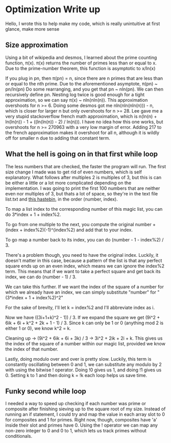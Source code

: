 # Optimization Write up
Hello, I wrote this to help make my code, which is really unintuitive at first glance, make more sense

## Size approximation
Using a bit of wikipedia and desmos, I learned about the prime counting function, π(x).
π(x) returns the number of primes less than or equal to x. Due to the prime-number theorem, this function is asymptotic to x/ln(x)

If you plug in pn, then π(pn) = n, since there are n primes that are less than or equal to the nth prime. Due to the aforementioned asymptote, π(pn) ~ pn/ln(pn)
Do some rearranging, and you get that pn ~ nln(pn). We can then recursively define pn. 
Nesting log twice is good enough for a tight approximation, so we can say π(x) ~ nln(nln(n)). This approximation overshoots for n >= 6.
Doing some desmos got me nln(nln(nln(n))) - n, which is closer for larger n but only overshoots for n >= 28.
Lee gave me a very stupid stackoverflow french math approximation, which is n(ln(n) + ln(ln(n)) - 1 + ((ln(ln(n)) - 2) / ln(n))).
I have no idea how this one works, but overshoots for n >= 270963 with a very low margin of error. Adding 217 to the french approximation makes it overshoot for all n, although it is wildly off for smaller n due to adding that constant term.

## What the hell is going on in that first while loop
The less numbers that are checked, the faster the program will run.
The first size change I made was to get rid of even numbers, which is self explanatory. What follows after multiples 2 is multiples of 3, but this is can be either a little or a lot more complicated depending on the implementation.
I was going to print the first 100 numbers that are neither even nor multiples of 3, but thats a lot of space, so they're in the text file list.txt and [this hastebin](https://hastebin.com/ixuxesewun.yaml), in the order (number, index).

To map a list index to the corresponding number of this magic list, you can do 3*index + 1 + index%2.

To go from one multiple to the next, you compute the original number + (index + index%2)(-1)^(index%2) and add that to your index.

To go map a number back to its index, you can do (number - 1 - index%2) / 3. 

There's a problem though, you need to have the original index. Luckily, it doesn't matter in this case, because a pattern of the list is that any perfect square ends up on an even index, which means we can ignore the index%2 term.
This means that if we want to take a perfect square and get back its index, we can do (number - 1) / 3.

We can take this further. If we want the index of the square of a number for which we already have an index, we can simply substitute "number" for "(3\*index + 1 + index%2)^2"

For the sake of brevity, I'll let k = index%2 and I'll abbreviate index as i.

Now we have ((3i+1+k)^2 - 1)) / 3. If we expand the square we get (9i^2 + 6ik + 6i + k^2 + 2k + 1 - 1) / 3. Since k can only be 1 or 0 (anything mod 2 is either 1 or 0), we know k^2 = k.

Cleaning up -> (9i^2 + 6ik + 6i + 3k) / 3 -> 3i^2 + 2ik + 2i + k. This gives us the index of the square of a number within our magic list, provided we know the index of that number.

Lastly, doing modulo over and over is pretty slow. Luckily, this term is constantly oscillating between 0 and 1, we can substitute any modulo by 2 with using the bitwise ! operator. Doing !0 gives us 1, and doing !1 gives us 0. Setting k to 1 and then doing k = !k each loop helps us save time.

## Funky second while loop

I needed a way to speed up checking if each number was prime or composite after finishing sieving up to the square root of my size.
Instead of running an if statement, I could try and map the value in each array slot to 0 for composites and 1 for primes. 
Right now, though, composites have 'a' inside their slot and primes have 0. Using the ! operator we can map any non-zero integer to 0 and 0 to 1, which lets us track primes without conditionals.
